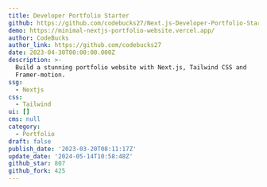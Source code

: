 ```yaml
---
title: Developer Portfolio Starter
github: https://github.com/codebucks27/Next.js-Developer-Portfolio-Starter-Code
demo: https://minimal-nextjs-portfolio-website.vercel.app/
author: CodeBucks
author_link: https://github.com/codebucks27
date: 2023-04-30T00:00:00.000Z
description: >-
  Build a stunning portfolio website with Next.js, Tailwind CSS and
  Framer-motion.
ssg:
  - Nextjs
css:
  - Tailwind
ui: []
cms: null
category:
  - Portfolio
draft: false
publish_date: '2023-03-20T08:11:17Z'
update_date: '2024-05-14T10:58:48Z'
github_star: 807
github_fork: 425
---
```

